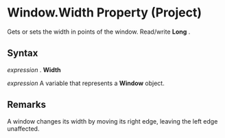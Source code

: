 
# Window.Width Property (Project)

Gets or sets the width in points of the window. Read/write  **Long** .


## Syntax

 _expression_ . **Width**

 _expression_ A variable that represents a **Window** object.


## Remarks

A window changes its width by moving its right edge, leaving the left edge unaffected. 

